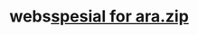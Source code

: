 # webs[spesial for ara.zip](https://github.com/user-attachments/files/17275078/spesial.for.ara.zip)

